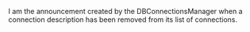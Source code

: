I am the announcement created by the DBConnectionsManager when a connection description has been removed from its list of connections.